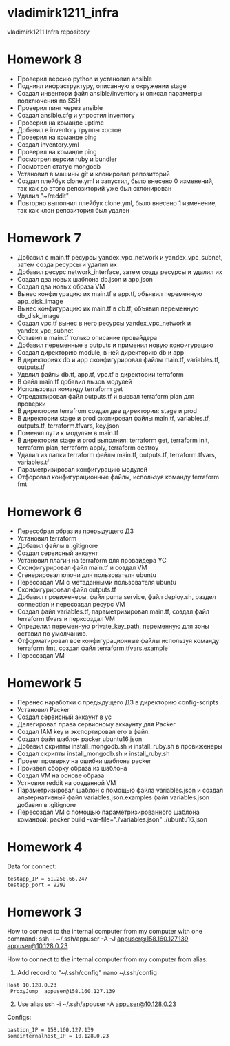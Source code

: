 # vladimirk1211_infra
vladimirk1211 Infra repository

# Homework 8
 - Проверил версию python и установил ansible
 - Подниял инфраструктуру, описанную в окружении stage
 - Создал инвентори файл ansible/inventory и описал параметры подключения по SSH
 - Проверил пинг через ansible
 - Создал ansible.cfg и упростил inventory
 - Проверил на команде uptime
 - Добавил в inventory группы хостов
 - Проверил на команде ping
 - Создал inventory.yml
 - Проверил на команде ping
 - Посмотрел версии ruby и bundler
 - Посмотрел статус mongodb
 - Установил в машины git и клонировал репозиторий
 - Создал плейбук clone.yml и запустил, было внесено 0 изменений, так как до этого репозиторий уже был склонирован
 - Удалил  "~/reddit"
 - Повторно выполнил плейбук clone.yml, было внесено 1 изменение, так как клон репозитория был удален

# Homework 7
 - Добавил с main.tf ресурсы yandex_vpc_network и yandex_vpc_subnet, затем созда ресурсы и удалил их
 - Добавил ресурс network_interface, затем созда ресурсы и удалил их
 - Создал два новых шаблона db.json и app.json
 - Создал два новых образа VM
 - Вынес конфигурацию их main.tf в app.tf, объявил переменную app_disk_image
 - Вынес конфигурацию их main.tf в db.tf, объявил переменную db_disk_image
 - Создал vpc.tf вынес в него ресурсы yandex_vpc_network и yandex_vpc_subnet
 - Оставил в main.tf только описание провайдера
 - Добавил переменные в outputs и применил новую конфигурацию
 - Создал директорию module, в ней директорию db и app
 - В директориях db и app сконфигурировал файлы main.tf, variables.tf, outputs.tf
 - Удвлил файлы db.tf, app.tf, vpc.tf в директории terraform
 - В файл main.tf добавил вызов модулей
 - Использовал команду terraform get
 - Отредактировал файл outputs.tf и вызвал terraform plan для проверки
 - В директории terrafrom создал две директории: stage и prod
 - В директории stage и prod скопировал файлы main.tf, variables.tf, outputs.tf, terraform.tfvars, key.json
 - Поменял пути к модулям в main.tf
 - В директории stage и prod выполнил: terraform get, terraform init, terraform plan, terraform apply, terraform destroy
 - Удалил из папки terraform файлы main.tf, outputs.tf, terraform.tfvars, variables.tf
 - Параметризировал конфигурацию модулей
 - Отфоровал конфигурационные файлы, используя команду terraform fmt

# Homework 6

- Пересобрал образ из прерыдущего ДЗ
- Установил terraform
- Добавил файлы в .gitignore
- Создал сервисный аккаунт
- Установил плагин на terraform для провайдера YC
- Сконфигурировал файл main.tf и создал VM
- Сгенерировал ключи для пользователя ubuntu
- Пересоздал VM с метаданными пользователя ubuntu
- Сконфигурировал файл outputs.tf
- Добавил провиженеры, файл puma.service, файл deploy.sh, раздел connection и пересоздал ресурс VM
- Создал файл variables.tf, параметризировал main.tf, создал файл terraform.tfvars и перксоздал VM
- Определил переменную private_key_path, переменную для зоны оставил по умолчанию.
- Отформатировал все конфигурационные файлы используя команду terraform fmt, создал файл terraform.tfvars.example
- Пересоздал VM

# Homework 5

- Перенес наработки с предыдущего ДЗ в директорию config-scripts
- Установил Packer
- Создал сервисный аккаунт в yc
- Делегировал права сервисному аккаунту для Packer
- Создал IAM key и экспортировал его в файл.
- Создал файл шаблон packer ubuntu16.json
- Добавил скрипты install_mongodb.sh и install_ruby.sh в провиженеры
- Создал скрипты install_mongodb.sh и install_ruby.sh
- Провел проверку на ошибки шаблона packer
- Произвел сборку образа из шаблона
- Создал VM на основе образа
- Устновил reddit на созданной VM
- Параметризировал шаблон с помощью файла variables.json и создал альтернативный файл variables.json.examples
  файл variables.json добавил в .gitignore
- Пересоздал VM с помощью параметризированного шаблона командой:
  packer build -var-file="./variables.json" ./ubuntu16.json

# Homework 4

Data for connect:
```
testapp_IP = 51.250.66.247
testapp_port = 9292
```



# Homework 3
How to connect to the internal computer from my computer with one command:
ssh -i ~/.ssh/appuser -A -J appuser@158.160.127.139 appuser@10.128.0.23

How to connect to the internal computer from my computer from alias:
1. Add record to "~/.ssh/config"
nano ~/.ssh/config
```
Host 10.128.0.23
 ProxyJump  appuser@158.160.127.139
```
2. Use alias
ssh -i ~/.ssh/appuser -A appuser@10.128.0.23

Configs:
```
bastion_IP = 158.160.127.139
someinternalhost_IP = 10.128.0.23
```
